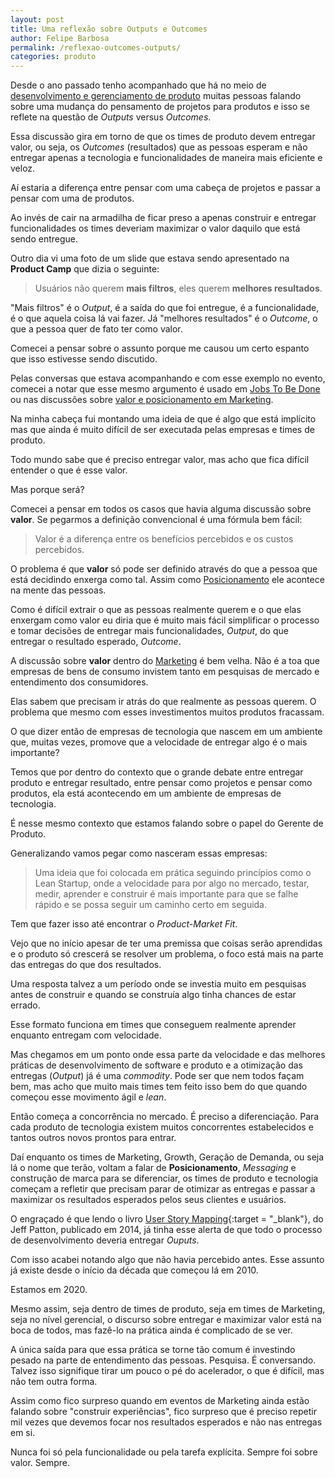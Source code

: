 ```yaml
---
layout: post	
title: Uma reflexão sobre Outputs e Outcomes
author: Felipe Barbosa
permalink: /reflexao-outcomes-outputs/
categories: produto
---
```


Desde o ano passado tenho acompanhado que há no meio de [desenvolvimento e gerenciamento de produto](/produto/) muitas pessoas falando sobre uma mudança do pensamento de projetos para produtos e isso se reflete na questão de *Outputs* versus *Outcomes*. 

Essa discussão gira em torno de que os times de produto devem entregar valor, ou seja, os *Outcomes* (resultados) que as pessoas esperam e não entregar apenas a tecnologia e funcionalidades de maneira mais eficiente e veloz.

Aí estaria a diferença entre pensar com uma cabeça de projetos e passar a pensar com uma de produtos.

Ao invés de cair na armadilha de ficar preso a apenas construir e entregar funcionalidades os times deveriam maximizar o valor daquilo que está sendo entregue.

Outro dia vi uma foto de um slide que estava sendo apresentado na **Product Camp** que dizia o seguinte:

> Usuários não querem **mais filtros**, eles querem **melhores resultados**.

"Mais filtros" é o *Output*, é a saída do que foi entregue, é a funcionalidade, é o que aquela coisa lá vai fazer. Já "melhores resultados" é o *Outcome*, o que a pessoa quer de fato ter como valor.

Comecei a pensar sobre o assunto porque me causou um certo espanto que isso estivesse sendo discutido. 

Pelas conversas que estava acompanhando e com esse exemplo no evento, comecei a notar que esse mesmo argumento é usado em [Jobs To Be Done](/jobs-to-be-done-definicao/) ou nas discussões sobre [valor e posicionamento em Marketing](/miopia-em-marketing-e-posicionamento/).

Na minha cabeça fui montando uma ideia de que é algo que está implícito mas que ainda é muito difícil de ser executada pelas empresas e times de produto.

Todo mundo sabe que é preciso entregar valor, mas acho que fica difícil entender o que é esse valor.

Mas porque será?

Comecei a pensar em todos os casos que havia alguma discussão sobre **valor**. Se pegarmos a definição convencional é uma fórmula bem fácil:

> Valor é a diferença entre os benefícios percebidos e os custos percebidos.

O problema é que **valor** só pode ser definido através do que a pessoa que está decidindo enxerga como tal. Assim como [Posicionamento](/como-posicionar-produtos-de-tecnologia/) ele acontece na mente das pessoas.

Como é difícil extrair o que as pessoas realmente querem e o que elas enxergam como valor eu diria que é muito mais fácil simplificar o processo e tomar decisões de entregar mais funcionalidades, *Output*, do que entregar o resultado esperado, *Outcome*.

A discussão sobre **valor** dentro do [Marketing](/marketing) é bem velha. Não é a toa que empresas de bens de consumo invistem tanto em pesquisas de mercado e entendimento dos consumidores.

Elas sabem que precisam ir atrás do que realmente as pessoas querem. O problema que mesmo com esses investimentos muitos produtos fracassam.

O que dizer então de empresas de tecnologia que nascem em um ambiente que, muitas vezes, promove que a velocidade de entregar algo é o mais importante?

Temos que por dentro do contexto que o grande debate entre entregar produto e entregar resultado, entre pensar como projetos e pensar como produtos, ela está acontecendo em um ambiente de empresas de tecnologia.

É nesse mesmo contexto que estamos falando sobre o papel do Gerente de Produto.

Generalizando vamos pegar como nasceram essas empresas:

> Uma ideia que foi colocada em prática seguindo princípios como o Lean Startup, onde a velocidade para por algo no mercado, testar, medir, aprender e construir é mais importante para que se falhe rápido e se possa seguir um caminho certo em seguida.

Tem que fazer isso até encontrar o *Product-Market Fit*.

Vejo que no início apesar de ter uma premissa que coisas serão aprendidas e o produto só crescerá se resolver um problema, o foco está mais na parte das entregas do que dos resultados.

Uma resposta talvez a um período onde se investia muito em pesquisas antes de construir e quando se construía algo tinha chances de estar errado.

Esse formato funciona em times que conseguem realmente aprender enquanto entregam com velocidade. 

Mas chegamos em um ponto onde essa parte da velocidade e das melhores práticas de desenvolvimento de software e produto e a otimização das entregas (*Output*) já é uma *commodity*. Pode ser que nem todos façam bem, mas acho que muito mais times tem feito isso bem do que quando começou esse movimento ágil e *lean*.

Então começa a concorrência no mercado. É preciso a diferenciação. Para cada produto de tecnologia existem muitos concorrentes estabelecidos e tantos outros novos prontos para entrar.

Daí enquanto os times de Marketing, Growth, Geração de Demanda, ou seja lá o nome que terão, voltam a falar de **Posicionamento**, *Messaging* e construção de marca para se diferenciar, os times de produto e tecnologia começam a refletir que precisam parar de otimizar as entregas e passar a maximizar os resultados esperados pelos seus clientes e usuários.

O engraçado é que lendo o livro [User Story Mapping](https://amzn.to/2qKO2l3){:target = "_blank"}, do Jeff Patton, publicado em 2014, já tinha esse alerta de que todo o processo de desenvolvimento deveria entregar *Ouputs*.

Com isso acabei notando algo que não havia percebido antes. Esse assunto já existe desde o início da década que começou lá em 2010.

Estamos em 2020.

Mesmo assim, seja dentro de times de produto, seja em times de Marketing, seja no nível gerencial, o discurso sobre entregar e maximizar valor está na boca de todos, mas fazê-lo na prática ainda é complicado de se ver.

A única saída para que essa prática se torne tão comum é investindo pesado na parte de entendimento das pessoas. Pesquisa. É conversando. Talvez isso signifique tirar um pouco o pé do acelerador, o que é difícil, mas não tem outra forma.

Assim como fico surpreso quando em eventos de Marketing ainda estão falando sobre "construir experiências", fico surpreso que é preciso repetir mil vezes que devemos focar nos resultados esperados e não nas entregas em si.

Nunca foi só pela funcionalidade ou pela tarefa explícita. Sempre foi sobre valor. Sempre.